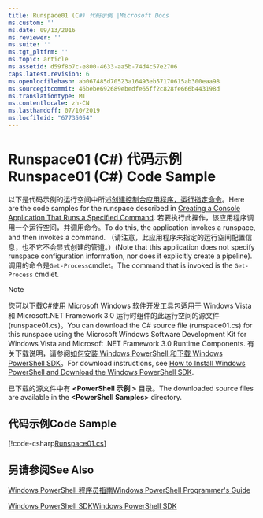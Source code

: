 ```yaml
---
title: Runspace01 (C#) 代码示例 |Microsoft Docs
ms.custom: ''
ms.date: 09/13/2016
ms.reviewer: ''
ms.suite: ''
ms.tgt_pltfrm: ''
ms.topic: article
ms.assetid: d59f8b7c-e800-4633-aa5b-74d4c57e2706
caps.latest.revision: 6
ms.openlocfilehash: ab067485d70523a16493eb57170615ab300eaa98
ms.sourcegitcommit: 46bebe692689ebedfe65ff2c828fe666b443198d
ms.translationtype: MT
ms.contentlocale: zh-CN
ms.lasthandoff: 07/10/2019
ms.locfileid: "67735054"
---
```

# <a name="runspace01-c-code-sample"></a><span data-ttu-id="7390e-102">Runspace01 (C#) 代码示例</span><span class="sxs-lookup"><span data-stu-id="7390e-102">Runspace01 (C#) Code Sample</span></span>

<span data-ttu-id="7390e-103">以下是代码示例的运行空间中所述[创建控制台应用程序，运行指定命令](/dotnet/csharp/programming-guide/inside-a-program/hello-world-your-first-program)。</span><span class="sxs-lookup"><span data-stu-id="7390e-103">Here are the code samples for the runspace described in [Creating a Console Application That Runs a Specified Command](/dotnet/csharp/programming-guide/inside-a-program/hello-world-your-first-program).</span></span> <span data-ttu-id="7390e-104">若要执行此操作，该应用程序调用一个运行空间，并调用命令。</span><span class="sxs-lookup"><span data-stu-id="7390e-104">To do this, the application invokes a runspace, and then invokes a command.</span></span> <span data-ttu-id="7390e-105">（请注意，此应用程序未指定的运行空间配置信息，也不它不会显式创建的管道。）</span><span class="sxs-lookup"><span data-stu-id="7390e-105">(Note that this application does not specify runspace configuration information, nor does it explicitly create a pipeline).</span></span> <span data-ttu-id="7390e-106">调用的命令是`Get-Process`cmdlet。</span><span class="sxs-lookup"><span data-stu-id="7390e-106">The command that is invoked is the `Get-Process` cmdlet.</span></span>

> [!NOTE]
> <span data-ttu-id="7390e-107">您可以下载C#使用 Microsoft Windows 软件开发工具包适用于 Windows Vista 和 Microsoft.NET Framework 3.0 运行时组件的此运行空间的源文件 (runspace01.cs)。</span><span class="sxs-lookup"><span data-stu-id="7390e-107">You can download the C# source file (runspace01.cs) for this runspace using the Microsoft Windows Software Development Kit for Windows Vista and Microsoft .NET Framework 3.0 Runtime Components.</span></span> <span data-ttu-id="7390e-108">有关下载说明，请参阅[如何安装 Windows PowerShell 和下载 Windows PowerShell SDK](/powershell/developer/installing-the-windows-powershell-sdk)。</span><span class="sxs-lookup"><span data-stu-id="7390e-108">For download instructions, see [How to Install Windows PowerShell and Download the Windows PowerShell SDK](/powershell/developer/installing-the-windows-powershell-sdk).</span></span>
>
> <span data-ttu-id="7390e-109">已下载的源文件中有 **\<PowerShell 示例 >** 目录。</span><span class="sxs-lookup"><span data-stu-id="7390e-109">The downloaded source files are available in the **\<PowerShell Samples>** directory.</span></span>

## <a name="code-sample"></a><span data-ttu-id="7390e-110">代码示例</span><span class="sxs-lookup"><span data-stu-id="7390e-110">Code Sample</span></span>

[!code-csharp[Runspace01.cs](../../powershell-sdk-samples/SDK-2.0/csharp/Runspace01/Runspace01.cs#L11-L62 "Runspace01.cs")]

## <a name="see-also"></a><span data-ttu-id="7390e-111">另请参阅</span><span class="sxs-lookup"><span data-stu-id="7390e-111">See Also</span></span>

[<span data-ttu-id="7390e-112">Windows PowerShell 程序员指南</span><span class="sxs-lookup"><span data-stu-id="7390e-112">Windows PowerShell Programmer's Guide</span></span>](./windows-powershell-programmer-s-guide.md)

[<span data-ttu-id="7390e-113">Windows PowerShell SDK</span><span class="sxs-lookup"><span data-stu-id="7390e-113">Windows PowerShell SDK</span></span>](../windows-powershell-reference.md)